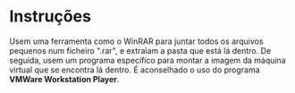 # Instruções

Usem uma ferramenta como o WinRAR para juntar todos os arquivos pequenos num ficheiro ".rar", e extraiam a pasta que está lá dentro. De seguida, usem um programa específico para montar a imagem da máquina virtual que se encontra lá dentro. É aconselhado o uso do programa **VMWare Workstation Player**.